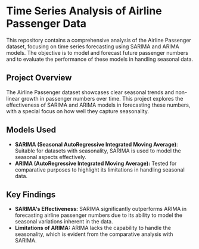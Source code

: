 
# Time Series Analysis of Airline Passenger Data

This repository contains a comprehensive analysis of the Airline Passenger dataset, focusing on time series forecasting using SARIMA and ARIMA models. The objective is to model and forecast future passenger numbers and to evaluate the performance of these models in handling seasonal data.

## Project Overview

The Airline Passenger dataset showcases clear seasonal trends and non-linear growth in passenger numbers over time. This project explores the effectiveness of SARIMA and ARIMA models in forecasting these numbers, with a special focus on how well they capture seasonality.


## Models Used

- **SARIMA (Seasonal AutoRegressive Integrated Moving Average)**: Suitable for datasets with seasonality, SARIMA is used to model the seasonal aspects effectively.
- **ARIMA (AutoRegressive Integrated Moving Average):** Tested for comparative purposes to highlight its limitations in handling seasonal data.

## Key Findings
- **SARIMA's Effectiveness:** SARIMA significantly outperforms ARIMA in forecasting airline passenger numbers due to its ability to model the seasonal variations inherent in the data.
- **Limitations of ARIMA:** ARIMA lacks the capability to handle the seasonality, which is evident from the comparative analysis with SARIMA.

